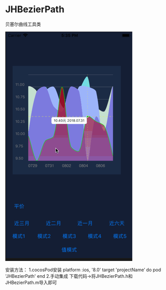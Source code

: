 # JHBezierPath
贝塞尔曲线工具类


![图片](https://github.com/976971956/JHBezierPath/blob/master/tu.gif)


安装方法：
  1.cocosPod安装
    platform :ios, '8.0'
      target 'projectName’ do
      pod 'JHBezierPath'
    end
   2.手动集成
      下载代码->将JHBezierPath.h和JHBezierPath.m导入即可
      
